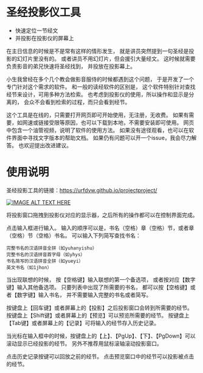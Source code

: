 # 圣经投影仪工具
- 快速定位一节经文
- 并投影在投影仪的屏幕上

在主日信息的时候是不是常有这样的情形发生，
就是讲员突然提到一句圣经是投影的幻灯片里没有的。
或者讲员不用幻灯片，但会援引大量经文。
这时候就需要负责影音的弟兄快速将圣经找到，
并投放在投影幕上。

小生我曾经在多个几个教会做影音服侍的时候都遇到这个问题，
于是开发了一个专门针对这个需求的软件。
和一般的读经软件的区别是，
这个软件特别针对查找经节来设计，可用多种方法检索。
也考虑到投影仪的使用，所以操作和显示是分离的，
会众不会看到检索的过程，而只会看到经节。

这个工具是在线的，只需要打开网页即可开始使用，无注册，无收费。
如果有需要，如网速或链接受限等原因，也可以下载到本地，不需要安装即可使用。
网页中包含一个油管视频，说明了软件的使用方法。
如果没有途径观看，也可以在软件界面中寻找文字版本的帮助文档。
如果仍有问题可以开一个issue，我会尽力解答。
也欢迎提出改进建议。


# 使用说明

圣经投影工具的链接：https://urfdvw.github.io/projectproject/

[![IMAGE ALT TEXT HERE](https://img.youtube.com/vi/RZhx7cPtVw0/0.jpg)](https://www.youtube.com/watch?v=RZhx7cPtVw0)
[](https://stackoverflow.com/a/16079387/7037749)

将投影窗口拖拽到投影仪对应的显示器，之后所有的操作都可以在控制界面完成。

点击输入框进行输入。 输入的顺序可以是，书名（空格）章（空格）节，或者章（空格）节（空格）书名。 可以输入下列简写查找书名：

```
完整书名的汉语拼音全拼（如yuhanyishu）
完整书名的汉语拼音首字母（如yhys）
书名简写的汉语拼音全拼（如yueyi）
英文书名（如1jhon）
```

当出现联想的时候， 按【空格键】输入联想的第一个备选项， 或者按对应【数字键】输入其他备选项。 只要列表中出现了所需要的书名， 都可以按【空格键】或者【数字键】输入书名， 并不需要输入完整的书名或者简写。

按键盘上【回车键】或者屏幕上的【投影】之后投影窗口会转到所需要的经节。 按键盘上【Shift键】或者屏幕上的【预览】可以预览所需要的经节。 按键盘上【Tab键】或者屏幕上的【记录】可将输入的经节存入历史记录。

当光标在输入框中的时候，按键盘上的【上】、【PgUp】、【下】、【PgDown】可以滚动显示已经投影的经节。 另外不推荐用鼠标滚轴滚动投影窗口。

点击历史记录按键可以回放之前的经节。 点击预览窗口中的经节可以投影被点击的经节。